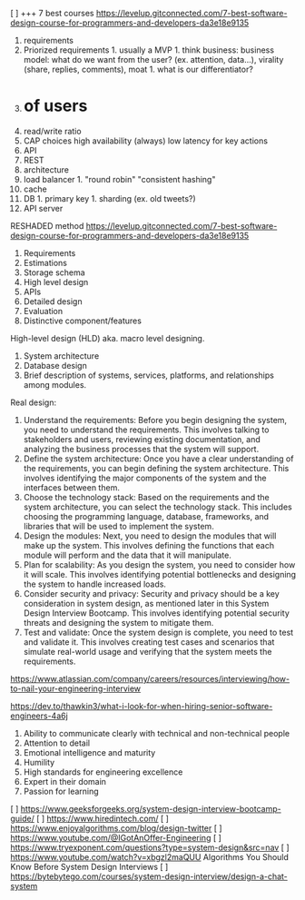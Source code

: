 [ ] +++ 7 best courses https://levelup.gitconnected.com/7-best-software-design-course-for-programmers-and-developers-da3e18e9135

1. requirements
  1. Priorized requirements
    1. usually a MVP
    1. think business: business model: what do we want from the user? (ex. attention, data…), virality (share, replies, comments), moat
    1. what is our differentiator?
  1. # of users
  1. read/write ratio
  1. CAP choices
    high availability (always)
    low latency for key actions
1. API
  1. REST
1. architecture
  1. load balancer
    1. "round robin" "consistent hashing"
  1. cache
  1. DB
    1. primary key
    1. sharding (ex. old tweets?)
  1. API server




RESHADED method https://levelup.gitconnected.com/7-best-software-design-course-for-programmers-and-developers-da3e18e9135
1. Requirements
2. Estimations
3. Storage schema
4. High level design
5. APIs
6. Detailed design
7. Evaluation
8. Distinctive component/features



High-level design (HLD) aka. macro level designing.
1. System architecture
2. Database design
3. Brief description of systems, services, platforms, and relationships among modules.




Real design:
1. Understand the requirements: Before you begin designing the system, you need to understand the requirements. This involves talking to stakeholders and users, reviewing existing documentation, and analyzing the business processes that the system will support.
2. Define the system architecture: Once you have a clear understanding of the requirements, you can begin defining the system architecture. This involves identifying the major components of the system and the interfaces between them.
3. Choose the technology stack: Based on the requirements and the system architecture, you can select the technology stack. This includes choosing the programming language, database, frameworks, and libraries that will be used to implement the system.
4. Design the modules: Next, you need to design the modules that will make up the system. This involves defining the functions that each module will perform and the data that it will manipulate.
5. Plan for scalability: As you design the system, you need to consider how it will scale. This involves identifying potential bottlenecks and designing the system to handle increased loads.
6. Consider security and privacy: Security and privacy should be a key consideration in system design, as mentioned later in this System Design Interview Bootcamp. This involves identifying potential security threats and designing the system to mitigate them.
7. Test and validate: Once the system design is complete, you need to test and validate it. This involves creating test cases and scenarios that simulate real-world usage and verifying that the system meets the requirements.





https://www.atlassian.com/company/careers/resources/interviewing/how-to-nail-your-engineering-interview



https://dev.to/thawkin3/what-i-look-for-when-hiring-senior-software-engineers-4a6j
1. Ability to communicate clearly with technical and non-technical people
2. Attention to detail
3. Emotional intelligence and maturity
4. Humility
5. High standards for engineering excellence
6. Expert in their domain
7. Passion for learning


[ ] https://www.geeksforgeeks.org/system-design-interview-bootcamp-guide/
[ ] https://www.hiredintech.com/
[ ] https://www.enjoyalgorithms.com/blog/design-twitter
[ ] https://www.youtube.com/@IGotAnOffer-Engineering
[ ] https://www.tryexponent.com/questions?type=system-design&src=nav
[ ] https://www.youtube.com/watch?v=xbgzl2maQUU  Algorithms You Should Know Before System Design Interviews 
[ ] https://bytebytego.com/courses/system-design-interview/design-a-chat-system
